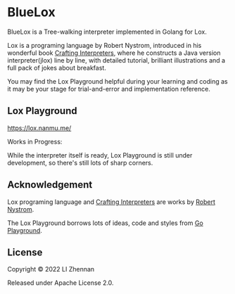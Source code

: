 # BlueLox

BlueLox is a Tree-walking interpreter implemented in Golang for Lox.

Lox is a programing language by Robert Nystrom, 
introduced in his wonderful book [Crafting Interpreters](https://craftinginterpreters.com/), 
where he constructs a Java version interpreter(jlox) line by line, 
with detailed tutorial, brilliant illustrations and a full pack of jokes about breakfast.

You may find the Lox Playground helpful during your learning and coding as it may be your stage
for trial-and-error and implementation reference.

## Lox Playground

https://lox.nanmu.me/

Works in Progress:

While the interpreter itself is ready, Lox Playground is still under development,
so there's still lots of sharp corners.

## Acknowledgement

Lox programing language and [Crafting Interpreters](https://craftinginterpreters.com/)
are works by [Robert Nystrom](https://twitter.com/intent/user?screen_name=munificentbob).

The Lox Playground borrows lots of ideas, code and styles from [Go Playground](https://go.dev/play/).

## License

Copyright © 2022 LI Zhennan

Released under Apache License 2.0.
